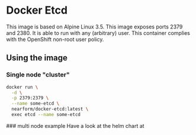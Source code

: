 # Docker Etcd

This image is based on Alpine Linux 3.5. This image exposes ports 2379 and 2380. It is able to run with any (arbitrary) user. This container complies with the OpenShift non-root user policy.

## Using the image

### Single node "cluster"

```sh
docker run \
  -d \
  -p 2379:2379 \
  --name some-etcd \
  nearform/docker-etcd:latest \
  exec etcd --name some-etcd
```

### multi node example
Have a look at the helm chart at